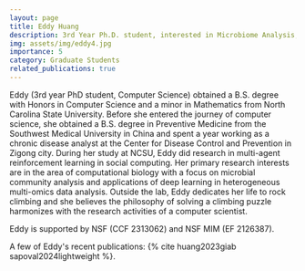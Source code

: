 ```yaml
---
layout: page
title: Eddy Huang
description: 3rd Year Ph.D. student, interested in Microbiome Analysis, Metagenomics Database, High Performance Computing, and Deep Learning
img: assets/img/eddy4.jpg
importance: 5
category: Graduate Students
related_publications: true
---
```


Eddy (3rd year PhD student, Computer Science) obtained a B.S. degree with Honors in Computer Science and a minor in Mathematics from North Carolina State University. Before she entered the journey of computer science, she obtained a B.S. degree in Preventive Medicine from the Southwest Medical University in China and spent a year working as a chronic disease analyst at the Center for Disease Control and Prevention in Zigong city. During her study at NCSU, Eddy did research in multi-agent reinforcement learning in social computing. Her primary research interests are in the area of computational biology with a focus on microbial community analysis and applications of deep learning in heterogeneous multi-omics data analysis. Outside the lab, Eddy dedicates her life to rock climbing and she believes the philosophy of solving a climbing puzzle harmonizes with the research activities of a computer scientist.

Eddy is supported by NSF (CCF 2313062) and NSF MIM (EF 2126387).

A few of Eddy's recent publications: {% cite huang2023giab sapoval2024lightweight %}.